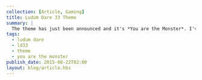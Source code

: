 ```yaml
---
collection: [Article, Gaming]
title: Ludum Dare 33 Theme
summary: |
  The theme has just been announced and it's *You are the Monster*. I've seen that in the voting a few times before. There's probably a tonne of takes on old games, but playing the bad guy, that could be done.
tags: 
  - ludum dare
  - ld33
  - theme
  - you are the monster
publish_date: 2015-08-22T02:00
layout: blog/article.hbs
---
```


